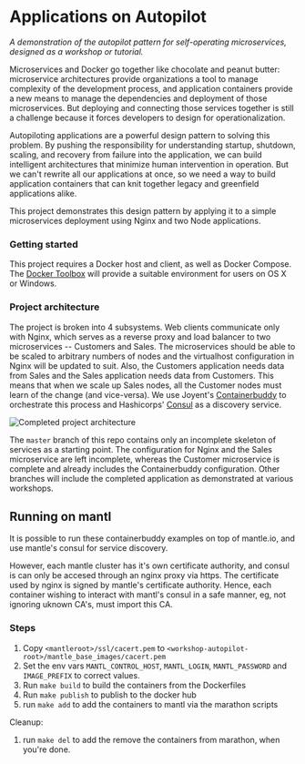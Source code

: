 Applications on Autopilot
==========

*A demonstration of the autopilot pattern for self-operating microservices, designed as a workshop or tutorial.*


Microservices and Docker go together like chocolate and peanut butter: microservice architectures provide organizations a tool to manage complexity of the development process, and application containers provide a new means to manage the dependencies and deployment of those microservices. But deploying and connecting those services together is still a challenge because it forces developers to design for operationalization.

Autopiloting applications are a powerful design pattern to solving this problem. By pushing the responsibility for understanding startup, shutdown, scaling, and recovery from failure into the application, we can build intelligent architectures that minimize human intervention in operation. But we can't rewrite all our applications at once, so we need a way to build application containers that can knit together legacy and greenfield applications alike.

This project demonstrates this design pattern by applying it to a simple microservices deployment using Nginx and two Node applications.


### Getting started

This project requires a Docker host and client, as well as Docker Compose. The [Docker Toolbox](https://www.docker.com/products/docker-toolbox) will provide a suitable environment for users on OS X or Windows.

### Project architecture

The project is broken into 4 subsystems. Web clients communicate only with Nginx, which serves as a reverse proxy and load balancer to two microservices -- Customers and Sales. The microservices should be able to be scaled to arbitrary numbers of nodes and the virtualhost configuration in Nginx will be updated to suit. Also, the Customers application needs data from Sales and the Sales application needs data from Customers. This means that when we scale up Sales nodes, all the Customer nodes must learn of the change (and vice-versa). We use Joyent's [Containerbuddy](https://github.com/joyent/containerbuddy) to orchestrate this process and Hashicorps' [Consul](https://www.consul.io/) as a discovery service.

![Completed project architecture](docs/arch.png)

The `master` branch of this repo contains only an incomplete skeleton of services as a starting point. The configuration for Nginx and the Sales microservice are left incomplete, whereas the Customer microservice is complete and already includes the Containerbuddy configuration. Other branches will include the completed application as demonstrated at various workshops.

## Running on mantl
It is possible to run these containerbuddy examples on top of mantle.io, and use mantle's consul for service discovery.

However, each mantle cluster has it's own certificate authority, and consul is can only be accesed through an nginx proxy via https. The certificate used by nginx is signed by mantle's certificate authority. Hence, each container wishing to interact with mantl's consul in a safe manner, eg, not ignoring uknown CA's, must import this CA.

### Steps
1. Copy `<mantleroot>/ssl/cacert.pem` to `<workshop-autopilot-root>/mantle_base_images/cacert.pem`
2. Set the env vars `MANTL_CONTROL_HOST`, `MANTL_LOGIN`, `MANTL_PASSWORD` and `IMAGE_PREFIX` to correct values.
3. Run `make build` to build the containers from the Dockerfiles
4. Run `make publish` to publish to the docker hub
5. run `make add` to add the containers to mantl via the marathon scripts

Cleanup:
1. run `make del` to add the remove the containers from marathon, when you're done.
